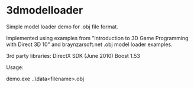 3dmodelloader
=============

Simple model loader demo for .obj file format.

Implemented using examples from "Introduction to 3D Game Programming with Direct 3D 10" 
and braynzarsoft.net .obj model loader examples.

3rd party libraries:
DirectX SDK (June 2010)
Boost 1.53

Usage:

demo.exe ..\data\<filename>.obj

